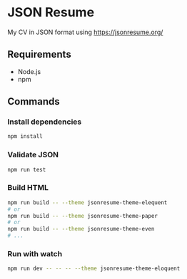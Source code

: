 # JSON Resume

My CV in JSON format using <https://jsonresume.org/>

## Requirements

- Node.js
- npm

## Commands

### Install dependencies

```bash
npm install
```

### Validate JSON

```bash
npm run test
```

### Build HTML

```bash
npm run build -- --theme jsonresume-theme-elequent
# or
npm run build -- --theme jsonresume-theme-paper
# or
npm run build -- --theme jsonresume-theme-even
# ...
```

### Run with watch

```bash
npm run dev -- -- -- --theme jsonresume-theme-eloquent
```
